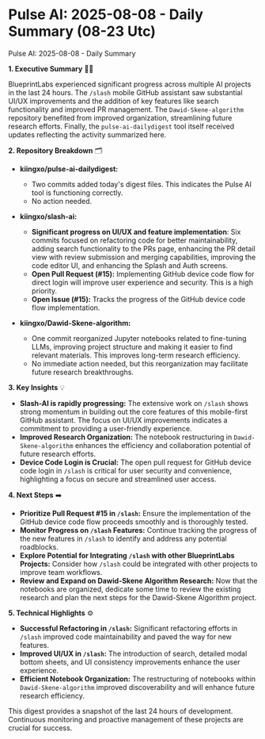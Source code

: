 # Pulse AI: 2025-08-08 - Daily Summary (08-23 Utc)

Pulse AI: 2025-08-08 - Daily Summary

**1. Executive Summary** 🤖🚀

BlueprintLabs experienced significant progress across multiple AI projects in the last 24 hours.  The `/slash` mobile GitHub assistant saw substantial UI/UX improvements and the addition of key features like search functionality and improved PR management.  The `Dawid-Skene-algorithm` repository benefited from improved organization, streamlining future research efforts.  Finally, the `pulse-ai-dailydigest` tool itself received updates reflecting the activity summarized here.


**2. Repository Breakdown** 🗂️

* **kiingxo/pulse-ai-dailydigest:**
    * Two commits added today's digest files.  This indicates the Pulse AI tool is functioning correctly.
    * No action needed.

* **kiingxo/slash-ai:**
    * **Significant progress on UI/UX and feature implementation**: Six commits focused on refactoring code for better maintainability, adding search functionality to the PRs page, enhancing the PR detail view with review submission and merging capabilities,  improving the code editor UI, and enhancing the Splash and Auth screens.
    * **Open Pull Request (#15):**  Implementing GitHub device code flow for direct login will improve user experience and security. This is a high priority.
    * **Open Issue (#15):**  Tracks the progress of the GitHub device code flow implementation.


* **kiingxo/Dawid-Skene-algorithm:**
    * One commit reorganized Jupyter notebooks related to fine-tuning LLMs, improving project structure and making it easier to find relevant materials. This improves long-term research efficiency.
    * No immediate action needed, but this reorganization may facilitate future research breakthroughs.


**3. Key Insights** 💡

* **Slash-AI is rapidly progressing:**  The extensive work on `/slash` shows strong momentum in building out the core features of this mobile-first GitHub assistant. The focus on UI/UX improvements indicates a commitment to providing a user-friendly experience.
* **Improved Research Organization:** The notebook restructuring in `Dawid-Skene-algorithm` enhances the efficiency and collaboration potential of future research efforts.
* **Device Code Login is Crucial:** The open pull request for GitHub device code login in `/slash` is critical for user security and convenience, highlighting a focus on secure and streamlined user access.

**4. Next Steps** ➡️

* **Prioritize Pull Request #15 in `/slash`:**  Ensure the implementation of the GitHub device code flow proceeds smoothly and is thoroughly tested.
* **Monitor Progress on `/slash` Features:**  Continue tracking the progress of the new features in `/slash` to identify and address any potential roadblocks.
* **Explore Potential for Integrating `/slash` with other BlueprintLabs Projects:** Consider how `/slash` could be integrated with other projects to improve team workflows.
* **Review and Expand on Dawid-Skene Algorithm Research:**  Now that the notebooks are organized, dedicate some time to review the existing research and plan the next steps for the Dawid-Skene Algorithm project.

**5. Technical Highlights** ⚙️

* **Successful Refactoring in `/slash`:**  Significant refactoring efforts in `/slash` improved code maintainability and paved the way for new features.
* **Improved UI/UX in `/slash`:** The introduction of search, detailed modal bottom sheets, and UI consistency improvements enhance the user experience.
* **Efficient Notebook Organization:** The restructuring of notebooks within `Dawid-Skene-algorithm` improved discoverability and will enhance future research efficiency.


This digest provides a snapshot of the last 24 hours of development.  Continuous monitoring and proactive management of these projects are crucial for success.
